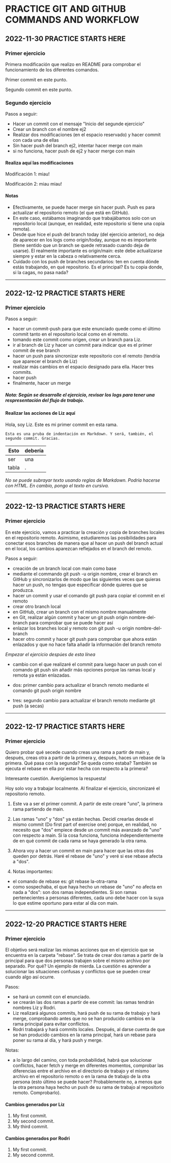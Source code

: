 # PRACTICE GIT AND GITHUB COMMANDS AND WORKFLOW


## 2022-11-30 PRACTICE STARTS HERE

### Primer ejercicio

Primera modificación que realizo en README para comprobar el funcionamiento de los diferentes comandos.

Primer commit en este punto.

Segundo commit en este punto.


### Segundo ejercicio

Pasos a seguir:
+ Hacer un commit con el mensaje "Inicio del segunde ejercicio"
+ Crear un branch con el nombre ej2
+ Realizar dos modificaciones (en el espacio reservado) y hacer commit con cada una de ellas
+ Sin hacer push del branch ej2, intentar hacer merge con main
+ si no funciona, hacer push de ej2 y hacer merge con main

#### Realiza aquí las modificaciones

Modificación 1: miau!

Modificación 2: miau miau!

#### Notas

+ Efectivamente, se puede hacer merge sin hacer push. Push es para actualizar el repositorio remoto (el que está en GitHub).
+ En este caso, estábamos imaginando que trabajábamos solo con un repositorio local (aunque, en realidad, este repositorio sí tiene una copia remota).
+ Desde que hice el push del branch today (del ejercicio anterior), no deja de aparecer en los logs como origin/today, aunque no es importante (tiene sentido que un branch se quede retrasado cuando deja de usarse). El realmente importante es origin/main: este debe actualizarse siempre y estar en la cabeza o relativamente cerca.
+ Cuidado con los push de branches secundarios: ten en cuenta dónde estás trabajando, en qué repositorio. Es el principal? Es tu copia donde, si la cagas, no pasa nada?

---

## 2022-12-12 PRACTICE STARTS HERE

### Primer ejercicio

Pasos a seguir:
+ hacer un commit-push para que este enunciado quede como el último commit tanto en el repositorio local como en el remoto.
+ tomando este commit como origen, crear un branch para Liz.
+ ir al branch de Liz y hacer un commit para indicar que es el primer commit de ese branch
+ hacer un push para sincronizar este repositorio con el remoto (tendría que aparecer el branch de Liz)
+ realizar más cambios en el espacio designado para ella. Hacer tres commits.
+ hacer push
+ finalmente, hacer un merge

##### Nota: Según se desarrolle el ejercicio, revisar los logs para tener una respresentación del flujo de trabajo.

#### Realizar las acciones de Liz aquí
Hola, soy Liz. Este es mi primer commit en esta rama.

    Esta es una pruba de indentación en Markdown. Y será, también, el segundo commit. Gracias.

| Esto   | debería |
|--------|---------|
| ser    | una     |
| tabla  | .       |

*No se puede subrayar texto usando reglas de Markdown. Podría hacerse con HTML. En cambio, pongo el texto en cursiva.*

---

## 2022-12-13 PRACTICE STARTS HERE

### Primer ejercicio

En este ejercicio, vamos a practicar la creación y copia de branches locales en el repositorio remoto. Asimismo, estudiaremos las posibilidades para conectar esos branches de manera que al hacer un push del branch actual en el local, los cambios aparezcan reflejados en el branch del remoto.

Pasos a seguir:
+ creación de un branch local con main como base
+ mediante el commando git push -u origin nombre, crear el branch en GitHub y sincronizarlos de modo que las siguientes veces que quieras hacer un push, no tengas que especificar dónde quieres que se produzca.
+ hacer un commit y usar el comando git push para copiar el commit en el remoto
+ crear otro branch local
+ en GitHub, crear un branch con el mismo nombre manualmente
+ en Git, realizar algún commit y hacer un git push origin nombre-del-branch para comprobar que se puede hacer así
+ enlazar los branches local y remoto con git push -u origin nombre-del-branch
+ hacer otro commit y hacer git push para comprobar que ahora están enlazados y que no hace falta añadir la información del branch remoto

*Empezar el ejercicio despúes de esta línea*

+ cambio con el que realizaré el commit para luego hacer un push con el comando git push sin añadir más opciones porque las ramas local y remota ya están enlazadas.

+ dos: primer cambio para actualizar el branch remoto mediante el comando git push origin nombre

+ tres: segundo cambio para actualizar el branch remoto mediante git push (a secas)

---

## 2022-12-17 PRACTICE STARTS HERE

### Primer ejercicio

Quiero probar qué secede cuando creas una rama a partir de main y, después, creas otra a partir de la primera y, después, haces un rebase de la primera. Qué pasa con la segunda? Se queda como estaba? También se ejecuta el rebase en ella por estar hecha con respecto a la primera?

Interesante cuestión. Averigüemos la respuesta!

Hoy solo voy a trabajar localmente. Al finalizar el ejercicio, sincronizaré el repositorio remoto.

1. Este va a ser el primer commit. A partir de este crearé "uno", la primera rama partiendo de main.

2. Las ramas "uno" y "dos" ya están hechas. Decidí crearlas desde el mismo commit (Do first part of exercise one) porque, en realidad, no necesito que "dos" empiece desde un commit más avanzado de "uno" con respecto a main. Si la cosa funciona, funciona independientemente de en qué commit de cada rama se haya generado la otra rama.

3. Ahora voy a hacer un commit en main para hacer que las otras dos queden por detrás. Haré el rebase de "uno" y veré si ese rebase afecta a "dos".

4. Notas importantes:
  + el comando de rebase es: git rebase la-otra-rama
  + como sospechaba, el que haya hecho un rebase de "uno" no afecta en nada a "dos": son dos ramas independientes. Si son ramas pertenecientes a personas diferentes, cada uno debe hacer con la suya lo que estime oportuno para estar al día con main. 

---

## 2022-12-20 PRACTICE STARTS HERE

### Primer ejercicio

El objetivo será realizar las mismas acciones que en el ejercicio que se encuentra en la carpeta "rebase". Se trata de crear dos ramas a partir de la principal para que dos personas trabajen sobre el mismo archivo por separado. Por qué? Un ejemplo de mierda. La cuestión es aprender a solucionar las situaciones confusas y conflictos que se pueden crear cuando algo así ocurre.

Pasos:
+ se hará un commit con el enunciado.
+ se crearán las dos ramas a partir de ese commit: las ramas tendrán nombres Liz y Rodri.
+ Liz realizará algunos commits, hará push de su rama de trabajo y hará merge, comprobando antes que no se han producido cambios en la rama principal para evitar conflictos.
+ Rodri trabajará y hará commits locales. Después, al darse cuenta de que se han producido cambios en la rama principal, hará un rebase para poner su rama al día, y hará push y merge.

Notas:
+ a lo largo del camino, con toda probabilidad, habrá que solucionar conflictos, hacer fetch y merge en diferentes momentos, comprobar las diferencias entre el archivo en el directorio de trabajo y el mismo archivo en el repositorio remoto o en la rama de trabajo de la otra persona (esto último se puede hacer? Probablemente no, a menos que la otra persona haya hecho un push de su rama de trabajo al repositorio remoto. Comprobarlo).

#### Cambios generados por Liz
1. My first commit.
2. My second commit.
3. My third commit.

#### Cambios generados por Rodri
1. My first commit.
2. My second commit.
